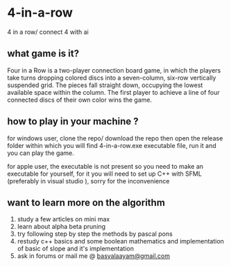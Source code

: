 # 4-in-a-row
4 in a row/ connect 4 with ai 

## what game is it?
Four in a Row is a two-player connection board game, in which the players take turns dropping colored discs into a seven-column, six-row vertically suspended grid. The pieces fall straight down, occupying the lowest available space within the column. The first player to achieve a line of four connected discs of their own color wins the game.

## how to play in your machine ?
for windows user, clone the repo/ download the repo then open the release folder within which you will find 4-in-a-row.exe executable file, run it and you can play the game.

for apple user, the executable is not present so you need to make an executable for yourself, for it you will need to set up C++ with SFML (preferably in visual studio ), sorry for the inconvenience

## want to learn more on the algorithm
1. study a few articles on mini max
2. learn about alpha beta pruning
3. try following step by step the methods by pascal pons
4. restudy c++ basics and some boolean mathematics and implementation of basic of slope and it's implementation
5. ask in forums or mail me @ basyalaayam@gmail.com

